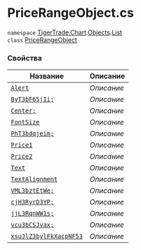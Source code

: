
# PriceRangeObject.cs
`namespace` [TigerTrade.Chart](../../../../../TigerTrade.Chart.md).[Objects](../../../../../TigerTrade.Chart/Objects.md).[List](../../../../../TigerTrade.Chart/Objects/List.md)  
    `class` [PriceRangeObject](../../PriceRangeObject.cs.md)

### Свойства
| Название | Описание |
| --- | --- |
| [`Alert`](./Свойства/Alert.md) | *Описание* |
| [`ByT3bF65jIi;`](./Свойства/ByT3bF65jIi;.md) | *Описание* |
| [`Center;`](./Свойства/Center;.md) | *Описание* |
| [`FontSize`](./Свойства/FontSize.md) | *Описание* |
| [`PhT3bdqjeim;`](./Свойства/PhT3bdqjeim;.md) | *Описание* |
| [`Price1`](./Свойства/Price1.md) | *Описание* |
| [`Price2`](./Свойства/Price2.md) | *Описание* |
| [`Text`](./Свойства/Text.md) | *Описание* |
| [`TextAlignment`](./Свойства/TextAlignment.md) | *Описание* |
| [`VML3bztEtWe;`](./Свойства/VML3bztEtWe;.md) | *Описание* |
| [`cjH3RyrD3YP;`](./Свойства/cjH3RyrD3YP;.md) | *Описание* |
| [`jjL3RqnWW1s;`](./Свойства/jjL3RqnWW1s;.md) | *Описание* |
| [`vcu3bCSJvax;`](./Свойства/vcu3bCSJvax;.md) | *Описание* |
| [`xsuJlZ3bylFkXacpNF53`](./Свойства/xsuJlZ3bylFkXacpNF53.md) | *Описание* |
